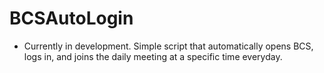 # BCSAutoLogin
- Currently in development. Simple script that automatically opens BCS, logs in, and joins the daily meeting at a specific time everyday.
